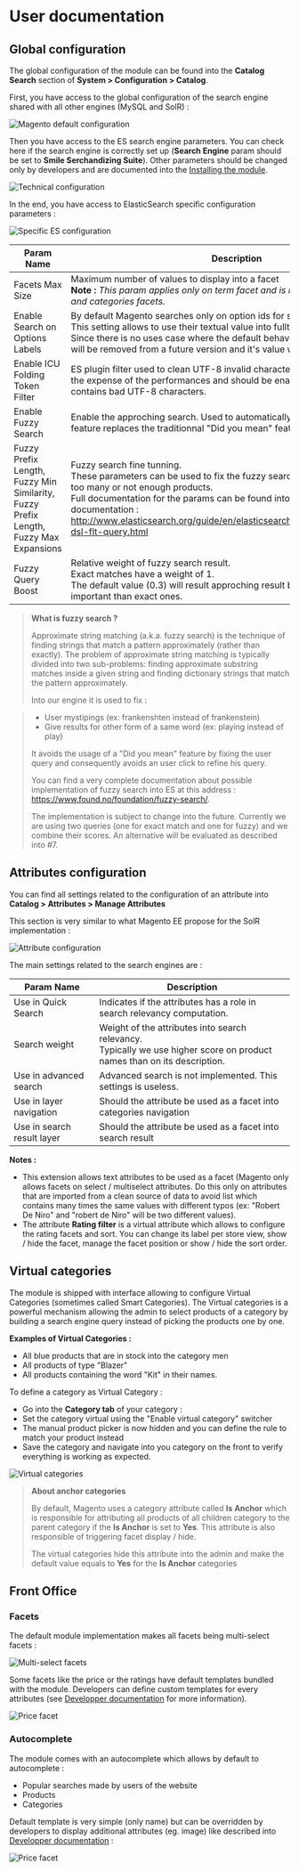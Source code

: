 User documentation
==================


Global configuration
--------------------

The global configuration of the module can be found into the **Catalog Search** section of **System > Configuration > Catalog**.

First, you have access to the global configuration of the search engine shared with all other engines (MySQL and SolR) :

![Magento default configuration](assets/config-1.png)


Then you have access to the ES search engine parameters. 
You can check here if the search engine is correctly set up (**Search Engine** param should be set to **Smile Serchandizing Suite**). 
Other parameters should be changed only by developers and are documented into the [Installing the module](install.md).

![Technical configuration](assets/config-2.png)


In the end, you have access to ElasticSearch specific configuration parameters :

![Specific ES configuration](assets/config-3.png)

|Param Name|Description|
-----------|------------
|Facets Max Size|Maximum number of values to display into a facet <br /> **Note :** *This param applies only on term facet and is not used for prices, rating and categories facets.*|
|Enable Search on Options Labels|By default Magento searches only on option ids for select attributes. <br/> This setting allows to use their textual value into fulltext. <br/> Since there is no uses case where the default behavior is expected this setting will be removed from a future version and it's value will be yes by default.|
|Enable ICU Folding Token Filter|ES plugin filter used to clean UTF-8 invalid characters. This feature comes at the expense of the performances and should be enabled only if your catalog contains bad UTF-8 characters.|
|Enable Fuzzy Search|Enable the approching search. Used to automatically fix user mistyping. This feature replaces the traditionnal "Did you mean" feature into the module|
|Fuzzy Prefix Length, Fuzzy Min Similarity, Fuzzy Prefix Length, Fuzzy Max Expansions|Fuzzy search fine tunning. <br /> These parameters can be used to fix the fuzzy search behavior if it matches too many or not enough products.<br />Full documentation for the params can be found into ElasticSearch official documentation : http://www.elasticsearch.org/guide/en/elasticsearch/reference/current/query-dsl-flt-query.html|
|Fuzzy Query Boost|Relative weight of fuzzy search result. <br /> Exact matches have a weight of 1. <br /> The default value (0.3) will result approching result being 3 times less important than exact ones.|


> **What is fuzzy search ?**
> 
> Approximate string matching (a.k.a. fuzzy search) is the technique of finding strings that match a pattern approximately (rather than exactly). The problem of approximate string matching is typically divided into two sub-problems: finding approximate substring matches inside a given string and finding dictionary strings that match the pattern approximately.
>
> Into our engine it is used to fix :

> * User mystipings (ex: frankenshten instead of frankenstein)
> * Give results for other form of a same word (ex: playing instead of play)
>
> It avoids the usage of a "Did you mean" feature by fixing the user query and consequently avoids an user click to refine his query.
>
> You can find a very complete documentation about possible implementation of fuzzy search into ES at this address : https://www.found.no/foundation/fuzzy-search/.
>
> The implementation is subject to change into the future. Currently we are using two queries (one for exact match and one for fuzzy) and we combine their scores. An alternative will be evaluated as described into #7.


Attributes configuration
------------------------

You can find all settings related to the configuration of an attribute into **Catalog > Attributes > Manage Attributes**

This section is very similar to what Magento EE propose for the SolR implementation :

![Attribute configuration](assets/attribute-config.png)

The main settings related to the search engines are :

|Param Name|Description|
-----------|------------
|Use in Quick Search|Indicates if the attributes has a role in search relevancy computation.|
|Search weight|Weight of the attributes into search relevancy.<br /> Typically we use higher score on product names than on its description.|
|Use in advanced search|Advanced search is not implemented. This settings is useless.|
|Use in layer navigation|Should the attribute be used as a facet into categories navigation|
|Use in search result layer|Should the attribute be used as a facet into search result|

**Notes :**
* This extension allows text attributes to be used as a facet (Magento only allows facets on select / multiselect attributes. Do this only on attributes that are imported from a clean source of data to avoid list which contains many times the same values with different typos (ex: "Robert De Niro" and "robert de Niro" will be two different values).
* The attribute **Rating filter** is a virtual attribute which allows to configure the rating facets and sort. You can change its label per store view, show / hide the facet, manage the facet position or show / hide the sort order.

Virtual categories
------------------

The module is shipped with interface allowing to configure Virtual Categories (sometimes called Smart Categories). The Virtual categories is a powerful mechanism allowing the admin to select products of a category by building a search engine query instead of picking the products one by one.

**Examples of Virtual Categories :**

* All blue products that are in stock into the category men
* All products of type "Blazer"
* All products containing the word "Kit" in their names.

To define a category as Virtual Category :

* Go into the **Category tab** of your category :
* Set the category virtual using the "Enable virtual category" switcher
* The manual product picker is now hidden and you can define the rule to match your product instead
* Save the category and navigate into you category on the front to verify everything is working as expected.

![Virtual categories](assets/virtual-categories.png)


> **About anchor categories**
>
> By default, Magento uses a category attribute called **Is Anchor** which is responsible for attributing all products of all children category to the parent category if the **Is Anchor** is set to **Yes**. This attribute is also responsible of triggering facet display / hide.
>
> The virtual categories hide this attribute into the admin and make the default value equals to **Yes** for the **Is Anchor** categories


Front Office
------------

### Facets

The default module implementation makes all facets being multi-select facets :

![Multi-select facets](assets/facets-1.png)

Some facets like the price or the ratings have default templates bundled with the module. Developers can define custom templates for every attributes (see [Developper documentation](developper-documentation.md) for more information).

![Price facet](assets/facets-2.png)

### Autocomplete

The module comes with an autocomplete which allows by default to autocomplete :

* Popular searches made by users of the website
* Products
* Categories

Default template is very simple (only name) but can be overridden by developers to display additional attributes (eg. image) like described into [Developper documentation](developper-documentation.md) :
 
![Price facet](assets/autocomplete.png)
